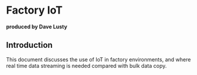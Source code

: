 # Factory IoT

**produced by Dave Lusty**

## Introduction

This document discusses the use of IoT in factory environments, and where real time data streaming is needed compared with bulk data copy.